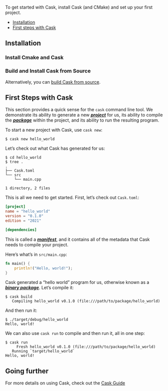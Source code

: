 To get started with Cask, install Cask (and CMake) and set up your first project.

* [Installation](#Installation)
* [First steps with Cask](#First-Steps-with-Cask)

## Installation
### Install Cmake and Cask
### Build and Install Cask from Source
Alternatively, you can [build Cask from source][compiling-from-source].

## First Steps with Cask

This section provides a quick sense for the `cask` command line tool. We
demonstrate its ability to generate a new [***project***][def-project] for us,
its ability to compile the [***package***][def-package] within the project, and
its ability to run the resulting program.

To start a new project with Cask, use `cask new`:

```console
$ cask new hello_world
```
[comment]: <> (Cask defaults to `--bin` to make a binary program. To make a library, we would pass `--lib`, instead.)

Let’s check out what Cask has generated for us:

```console
$ cd hello_world
$ tree .
.
├── Cask.toml
└── src
    └── main.cpp

1 directory, 2 files
```

This is all we need to get started. First, let’s check out `Cask.toml`:

```toml
[project]
name = "hello_world"
version = "0.1.0"
edition = "2021"

[dependencies]
```

This is called a [***manifest***][def-manifest], and it contains all of the
metadata that Cask needs to compile your project.

Here’s what’s in `src/main.cpp`:

```rust
fn main() {
    println!("Hello, world!");
}
```

Cask generated a “hello world” program for us, otherwise known as a
[***binary package***][def-package]. Let’s compile it:

```console
$ cask build
   Compiling hello_world v0.1.0 (file:///path/to/package/hello_world)
```

And then run it:

```console
$ ./target/debug/hello_world
Hello, world!
```

We can also use `cask run` to compile and then run it, all in one step:

```console
$ cask run
     Fresh hello_world v0.1.0 (file:///path/to/package/hello_world)
   Running `target/hello_world`
Hello, world!
```

## Going further

For more details on using Cask, check out the [Cask Guide](../guide/index.md)

[def-package]:     ../appendix/glossary.md#crate     '"crate" (glossary entry)'
[def-manifest]:  ../appendix/glossary.md#manifest  '"manifest" (glossary entry)'
[def-project]:   ../appendix/glossary.md#package   '"package" (glossary entry)'
[compiling-from-source]: (https://github.com/cplusplus-lang/cask#compiling-from-source)
